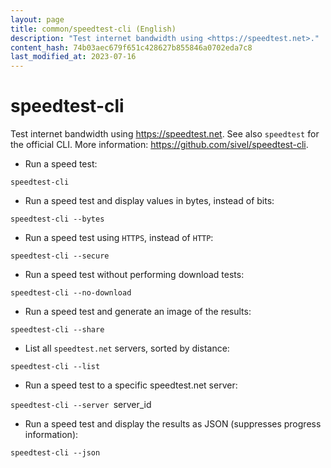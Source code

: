 ```yaml
---
layout: page
title: common/speedtest-cli (English)
description: "Test internet bandwidth using <https://speedtest.net>."
content_hash: 74b03aec679f651c428627b855846a0702eda7c8
last_modified_at: 2023-07-16
---
```

# speedtest-cli

Test internet bandwidth using <https://speedtest.net>.
See also `speedtest` for the official CLI.
More information: <https://github.com/sivel/speedtest-cli>.

- Run a speed test:

`speedtest-cli`

- Run a speed test and display values in bytes, instead of bits:

`speedtest-cli --bytes`

- Run a speed test using `HTTPS`, instead of `HTTP`:

`speedtest-cli --secure`

- Run a speed test without performing download tests:

`speedtest-cli --no-download`

- Run a speed test and generate an image of the results:

`speedtest-cli --share`

- List all `speedtest.net` servers, sorted by distance:

`speedtest-cli --list`

- Run a speed test to a specific speedtest.net server:

`speedtest-cli --server `<span class="tldr-var badge badge-pill bg-dark-lm bg-white-dm text-white-lm text-dark-dm font-weight-bold">server_id</span>

- Run a speed test and display the results as JSON (suppresses progress information):

`speedtest-cli --json`
